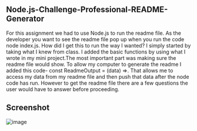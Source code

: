 ## Node.js-Challenge-Professional-README-Generator

For this assignment we had to use Node.js to run the readme file. As the developer you want to see the readme file pop up when you run the code node index.js. How did I get this to run the way I wanted? I simply started by taking what I knew from class. I added the basic functions by using what I wrote in my mini project.The most important part was making sure the readme file would show. To allow my computer to generate the readme I added this code- const ReadmeOutput = (data) =>. That allows me to access my data from my readme file and then push that data after the node code has run. However to get the readme file there are a few questions the user would have to answer before proceeding. 

## Screenshot

![image](https://user-images.githubusercontent.com/114687261/204166846-f390fdde-6a4a-4722-ae7b-a3146be5e316.png)